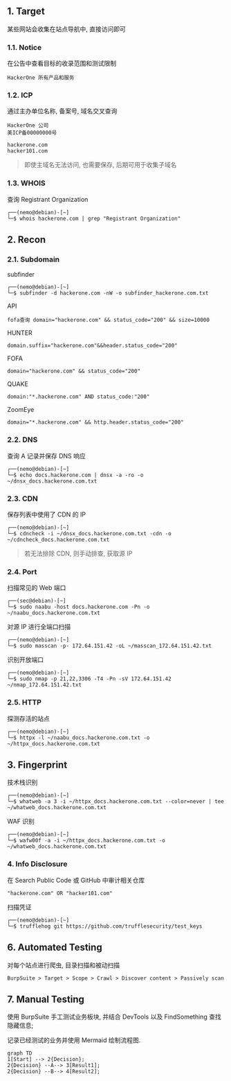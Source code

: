 ## 1. Target

某些网站会收集在站点导航中, 直接访问即可

### 1.1. Notice

在公告中查看目标的收录范围和测试限制

```
HackerOne 所有产品和服务
```

### 1.2. ICP

通过主办单位名称, 备案号, 域名交叉查询

```
HackerOne 公司
美ICP备00000000号

hackerone.com
hacker101.com
```

> 即使主域名无法访问, 也需要保存, 后期可用于收集子域名

### 1.3. WHOIS

查询 Registrant Organization

```
┌──(nemo@debian)-[~]
└─$ whois hackerone.com | grep "Registrant Organization"
```

## 2. Recon

### 2.1. Subdomain

subfinder

```
┌──(nemo@debian)-[~]
└─$ subfinder -d hackerone.com -nW -o subfinder_hackerone.com.txt
```

API

```
fofa查询 domain="hackerone.com" && status_code="200" && size=10000
```

HUNTER

```
domain.suffix="hackerone.com"&&header.status_code="200"
```

FOFA

```
domain="hackerone.com" && status_code="200"
```

QUAKE

```
domain:"*.hackerone.com" AND status_code:"200"
```

ZoomEye

```
domain="*.hackerone.com" && http.header.status_code="200"
```

### 2.2. DNS

查询 A 记录并保存 DNS 响应

```
┌──(nemo@debian)-[~]
└─$ echo docs.hackerone.com | dnsx -a -ro -o ~/dnsx_docs.hackerone.com.txt
```

### 2.3. CDN

保存列表中使用了 CDN 的 IP

```
┌──(nemo@debian)-[~]
└─$ cdncheck -i ~/dnsx_docs.hackerone.com.txt -cdn -o ~/cdncheck_docs.hackerone.com.txt
```

> 若无法排除 CDN, 则手动排查, 获取源 IP

### 2.4. Port

扫描常见的 Web 端口

```
┌──(sec@debian)-[~]
└─$ sudo naabu -host docs.hackerone.com -Pn -o ~/naabu_docs.hackerone.com.txt
```

对源 IP 进行全端口扫描

```
┌──(nemo@debian)-[~]
└─$ sudo masscan -p- 172.64.151.42 -oL ~/masscan_172.64.151.42.txt
```

识别开放端口

```
┌──(nemo@debian)-[~]
└─$ sudo nmap -p 21,22,3306 -T4 -Pn -sV 172.64.151.42 ~/nmap_172.64.151.42.txt
```

### 2.5. HTTP

探测存活的站点

```
┌──(nemo@debian)-[~]
└─$ httpx -l ~/naabu_docs.hackerone.com.txt -o ~/httpx_docs.hackerone.com.txt
```

## 3. Fingerprint

技术栈识别

```
┌──(nemo@debian)-[~]
└─$ whatweb -a 3 -i ~/httpx_docs.hackerone.com.txt --color=never | tee ~/whatweb_docs.hackerone.com.txt
```

WAF 识别

```
┌──(nemo@debian)-[~]
└─$ wafw00f -a -i ~/httpx_docs.hackerone.com.txt -o ~/whatweb_docs.hackerone.com.txt
```

### 4. Info Disclosure

在 Search Public Code 或 GitHub 中审计相关仓库

```
"hackerone.com" OR "hacker101.com"
```

扫描凭证

```
┌──(nemo@debian)-[~]
└─$ trufflehog git https://github.com/trufflesecurity/test_keys
```

## 6. Automated Testing

对每个站点进行爬虫, 目录扫描和被动扫描

```
BurpSuite > Target > Scope > Crawl > Discover content > Passively scan
```

## 7. Manual Testing

使用 BurpSuite 手工测试业务板块, 并结合 DevTools 以及 FindSomething 查找隐藏信息;

记录已经测试的业务并使用 Mermaid 绘制流程图.

```mermaid
graph TD
1[Start] --> 2{Decision};
2{Decision} --A--> 3[Result1];
2{Decision} --B--> 4[Result2];
```
